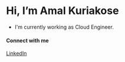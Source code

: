 # Hi, I’m Amal Kuriakose

* I'm currently working as Cloud Engineer.

#### Connect with me
[LinkedIn](https://linkedin.com/in/amalkuriakose)
